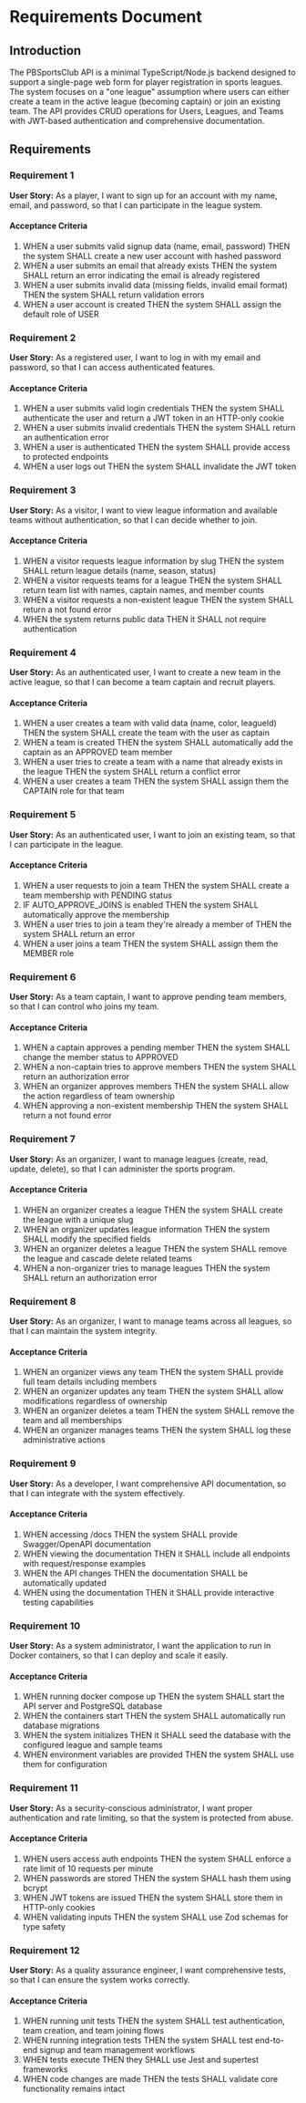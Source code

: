 # Requirements Document

## Introduction

The PBSportsClub API is a minimal TypeScript/Node.js backend designed to support a single-page web form for player registration in sports leagues. The system focuses on a "one league" assumption where users can either create a team in the active league (becoming captain) or join an existing team. The API provides CRUD operations for Users, Leagues, and Teams with JWT-based authentication and comprehensive documentation.

## Requirements

### Requirement 1

**User Story:** As a player, I want to sign up for an account with my name, email, and password, so that I can participate in the league system.

#### Acceptance Criteria

1. WHEN a user submits valid signup data (name, email, password) THEN the system SHALL create a new user account with hashed password
2. WHEN a user submits an email that already exists THEN the system SHALL return an error indicating the email is already registered
3. WHEN a user submits invalid data (missing fields, invalid email format) THEN the system SHALL return validation errors
4. WHEN a user account is created THEN the system SHALL assign the default role of USER

### Requirement 2

**User Story:** As a registered user, I want to log in with my email and password, so that I can access authenticated features.

#### Acceptance Criteria

1. WHEN a user submits valid login credentials THEN the system SHALL authenticate the user and return a JWT token in an HTTP-only cookie
2. WHEN a user submits invalid credentials THEN the system SHALL return an authentication error
3. WHEN a user is authenticated THEN the system SHALL provide access to protected endpoints
4. WHEN a user logs out THEN the system SHALL invalidate the JWT token

### Requirement 3

**User Story:** As a visitor, I want to view league information and available teams without authentication, so that I can decide whether to join.

#### Acceptance Criteria

1. WHEN a visitor requests league information by slug THEN the system SHALL return league details (name, season, status)
2. WHEN a visitor requests teams for a league THEN the system SHALL return team list with names, captain names, and member counts
3. WHEN a visitor requests a non-existent league THEN the system SHALL return a not found error
4. WHEN the system returns public data THEN it SHALL not require authentication

### Requirement 4

**User Story:** As an authenticated user, I want to create a new team in the active league, so that I can become a team captain and recruit players.

#### Acceptance Criteria

1. WHEN a user creates a team with valid data (name, color, leagueId) THEN the system SHALL create the team with the user as captain
2. WHEN a team is created THEN the system SHALL automatically add the captain as an APPROVED team member
3. WHEN a user tries to create a team with a name that already exists in the league THEN the system SHALL return a conflict error
4. WHEN a user creates a team THEN the system SHALL assign them the CAPTAIN role for that team

### Requirement 5

**User Story:** As an authenticated user, I want to join an existing team, so that I can participate in the league.

#### Acceptance Criteria

1. WHEN a user requests to join a team THEN the system SHALL create a team membership with PENDING status
2. IF AUTO_APPROVE_JOINS is enabled THEN the system SHALL automatically approve the membership
3. WHEN a user tries to join a team they're already a member of THEN the system SHALL return an error
4. WHEN a user joins a team THEN the system SHALL assign them the MEMBER role

### Requirement 6

**User Story:** As a team captain, I want to approve pending team members, so that I can control who joins my team.

#### Acceptance Criteria

1. WHEN a captain approves a pending member THEN the system SHALL change the member status to APPROVED
2. WHEN a non-captain tries to approve members THEN the system SHALL return an authorization error
3. WHEN an organizer approves members THEN the system SHALL allow the action regardless of team ownership
4. WHEN approving a non-existent membership THEN the system SHALL return a not found error

### Requirement 7

**User Story:** As an organizer, I want to manage leagues (create, read, update, delete), so that I can administer the sports program.

#### Acceptance Criteria

1. WHEN an organizer creates a league THEN the system SHALL create the league with a unique slug
2. WHEN an organizer updates league information THEN the system SHALL modify the specified fields
3. WHEN an organizer deletes a league THEN the system SHALL remove the league and cascade delete related teams
4. WHEN a non-organizer tries to manage leagues THEN the system SHALL return an authorization error

### Requirement 8

**User Story:** As an organizer, I want to manage teams across all leagues, so that I can maintain the system integrity.

#### Acceptance Criteria

1. WHEN an organizer views any team THEN the system SHALL provide full team details including members
2. WHEN an organizer updates any team THEN the system SHALL allow modifications regardless of ownership
3. WHEN an organizer deletes a team THEN the system SHALL remove the team and all memberships
4. WHEN an organizer manages teams THEN the system SHALL log these administrative actions

### Requirement 9

**User Story:** As a developer, I want comprehensive API documentation, so that I can integrate with the system effectively.

#### Acceptance Criteria

1. WHEN accessing /docs THEN the system SHALL provide Swagger/OpenAPI documentation
2. WHEN viewing the documentation THEN it SHALL include all endpoints with request/response examples
3. WHEN the API changes THEN the documentation SHALL be automatically updated
4. WHEN using the documentation THEN it SHALL provide interactive testing capabilities

### Requirement 10

**User Story:** As a system administrator, I want the application to run in Docker containers, so that I can deploy and scale it easily.

#### Acceptance Criteria

1. WHEN running docker compose up THEN the system SHALL start the API server and PostgreSQL database
2. WHEN the containers start THEN the system SHALL automatically run database migrations
3. WHEN the system initializes THEN it SHALL seed the database with the configured league and sample teams
4. WHEN environment variables are provided THEN the system SHALL use them for configuration

### Requirement 11

**User Story:** As a security-conscious administrator, I want proper authentication and rate limiting, so that the system is protected from abuse.

#### Acceptance Criteria

1. WHEN users access auth endpoints THEN the system SHALL enforce a rate limit of 10 requests per minute
2. WHEN passwords are stored THEN the system SHALL hash them using bcrypt
3. WHEN JWT tokens are issued THEN the system SHALL store them in HTTP-only cookies
4. WHEN validating inputs THEN the system SHALL use Zod schemas for type safety

### Requirement 12

**User Story:** As a quality assurance engineer, I want comprehensive tests, so that I can ensure the system works correctly.

#### Acceptance Criteria

1. WHEN running unit tests THEN the system SHALL test authentication, team creation, and team joining flows
2. WHEN running integration tests THEN the system SHALL test end-to-end signup and team management workflows
3. WHEN tests execute THEN they SHALL use Jest and supertest frameworks
4. WHEN code changes are made THEN the tests SHALL validate core functionality remains intact